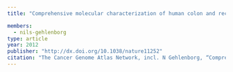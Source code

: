 ```yaml
---
title: "Comprehensive molecular characterization of human colon and rectal cancer"

members:
  - nils-gehlenborg
type: article
year: 2012
publisher: "http://dx.doi.org/10.1038/nature11252"
citation: "The Cancer Genome Atlas Network, incl. N Gehlenborg, “Comprehensive molecular characterization of human colon and rectal cancer“, *Nature* **487**:330–337 (2012) ."
---
```

